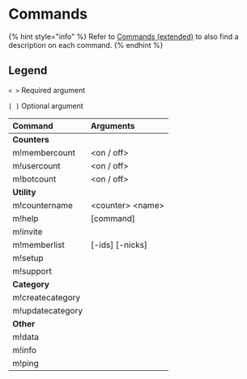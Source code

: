# Commands

{% hint style="info" %}
Refer to [Commands \(extended\)](commands-extended.md) to also find a description on each command.
{% endhint %}

## Legend

`< >` Required argument

`[ ]` Optional argument

| Command | Arguments |
| :--- | :--- |
| **Counters** |  |
| m!membercount | &lt;on / off&gt; |
| m!usercount | &lt;on / off&gt; |
| m!botcount | &lt;on / off&gt; |
| **Utility** |  |
| m!countername | &lt;counter&gt; &lt;name&gt; |
| m!help | \[command\] |
| m!invite |  |
| m!memberlist | \[-ids\] \[-nicks\] |
| m!setup |  |
| m!support |  |
| **Category** |  |
| m!createcategory |  |
| m!updatecategory |  |
| **Other** |  |
| m!data |  |
| m!info |  |
| m!ping |  |

